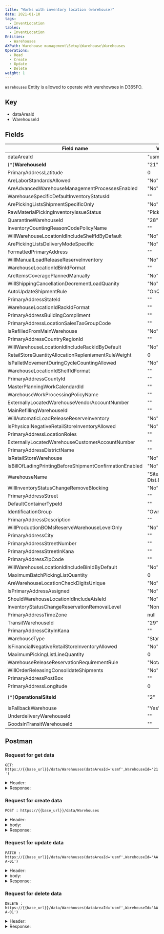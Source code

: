 ```yaml
---
title: "Works with inventory location (warehouse)"
date: 2021-01-10
tags:
  - InventLocation
tables:
  - InventLocation
Entities: 
  - Warehouses
AXPath: Warehouse management\Setup\Warehouse\Warehouses
Operations:
  - Read
  - Create
  - Update
  - Delete
weight: 1
---
```


`Warehouses` Entity is allowed to operate with warehowses in D365FO.

## Key

- dataAreaId
- WarehouseId

## Fields

| Field name                                              | Value example          | Description    |
| ------------------------------------------------------- | ---------------------- | -------------- |
| dataAreaId                                              | "usmf"                 | Company        |
| (*)__WarehouseId__                                      | "21"                   | WarehouseId    |
| PrimaryAddressLatitude                                  | 0                      |                |
| AreLaborStandardsAllowed                                | "No"                   |                |
| AreAdvancedWarehouseManagementProcessesEnabled          | "No"                   |                |
| WarehouseSpecificDefaultInventoryStatusId               | ""                     |                |
| ArePickingListsShipmentSpecificOnly                     | "No"                   |                |
| RawMaterialPickingInventoryIssueStatus                  | "Pick"                 |                |
| QuarantineWarehouseId                                   | "28"                   |                |
| InventoryCountingReasonCodePolicyName                   | ""                     |                |
| WillWarehouseLocationIdIncludeShelfIdByDefault          | "No"                   |                |
| ArePickingListsDeliveryModeSpecific                     | "No"                   |                |
| FormattedPrimaryAddress                                 | ""                     |                |
| WillManualLoadReleaseReserveInventory                   | "No"                   |                |
| WarehouseLocationIdBinIdFormat                          | ""                     |                |
| AreItemsCoveragePlannedManually                         | "No"                   |                |
| WillShippingCancellationDecrementLoadQuanity            | "No"                   |                |
| AutoUpdateShipmentRule                                  | "OnQuantityDecrease"   |                |
| PrimaryAddressStateId                                   | ""                     |                |
| WarehouseLocationIdRackIdFormat                         | ""                     |                |
| PrimaryAddressBuildingCompliment                        | ""                     |                |
| PrimaryAddressLocationSalesTaxGroupCode                 | ""                     |                |
| IsRefilledFromMainWarehouse                             | "No"                   |                |
| PrimaryAddressCountryRegionId                           | ""                     |                |
| WillWarehouseLocationIdIncludeRackIdByDefault           | "No"                   |                |
| RetailStoreQuantityAllocationReplenismentRuleWeight     | 0                      |                |
| IsPalletMovementDuringCycleCountingAllowed              | "No"                   |                |
| WarehouseLocationIdShelfIdFormat                        | ""                     |                |
| PrimaryAddressCountyId                                  | ""                     |                |
| MasterPlanningWorkCalendardId                           | ""                     |                |
| WarehouseWorkProcessingPolicyName                       | ""                     |                |
| ExternallyLocatedWarehouseVendorAccountNumber           | ""                     |                |
| MainRefillingWarehouseId                                | ""                     |                |
| WillAutomaticLoadReleaseReserveInventory                | "No"                   |                |
| IsPhysicalNegativeRetailStoreInventoryAllowed           | "No"                   |                |
| PrimaryAddressLocationRoles                             | ""                     |                |
| ExternallyLocatedWarehouseCustomerAccountNumber         | ""                     |                |
| PrimaryAddressDistrictName                              | ""                     |                |
| IsRetailStoreWarehouse                                  | "No"                   |                |
| IsBillOfLadingPrintingBeforeShipmentConfirmationEnabled | "No"                   |                |
| WarehouseName                                           | "Site2-Dist.&Shipping" | Warehouse name |
| WillInventoryStatusChangeRemoveBlocking                 | "No"                   |                |
| PrimaryAddressStreet                                    | ""                     |                |
| DefaultContainerTypeId                                  | ""                     |                |
| IdentificationGroup                                     | "OwnStock"             |                |
| PrimaryAddressDescription                               | ""                     |                |
| WillProductionBOMsReserveWarehouseLevelOnly             | "No"                   |                |
| PrimaryAddressCity                                      | ""                     |                |
| PrimaryAddressStreetNumber                              | ""                     |                |
| PrimaryAddressStreetInKana                              | ""                     |                |
| PrimaryAddressZipCode                                   | ""                     |                |
| WillWarehouseLocationIdIncludeBinIdByDefault            | "No"                   |                |
| MaximumBatchPickingListQuantity                         | 0                      |                |
| AreWarehouseLocationCheckDigitsUnique                   | "No"                   |                |
| IsPrimaryAddressAssigned                                | "No"                   |                |
| ShouldWarehouseLocationIdIncludeAisleId                 | "No"                   |                |
| InventoryStatusChangeReservationRemovalLevel            | "None"                 |                |
| PrimaryAddressTimeZone                                  | null                   |                |
| TransitWarehouseId                                      | "29"                   |                |
| PrimaryAddressCityInKana                                | ""                     |                |
| WarehouseType                                           | "Standard"             |                |
| IsFinancialNegativeRetailStoreInventoryAllowed          | "No"                   |                |
| MaximumPickingListLineQuantity                          | 0                      |                |
| WarehouseReleaseReservationRequirementRule              | "NotApplicable"        |                |
| WillOrderReleasingConsolidateShipments                  | "No"                   |                |
| PrimaryAddressPostBox                                   | ""                     |                |
| PrimaryAddressLongitude                                 | 0                      |                |
| (*)__OperationalSiteId__                                | "2"                    | Warehouse site |
| IsFallbackWarehouse                                     | "Yes"                  |                |
| UnderdeliveryWarehouseId                                | ""                     |                |
| GoodsInTransitWarehouseId                               | ""                     |                |

## Postman

### Request for get data

`GET: https://{{base_url}}/data/Warehouses(dataAreaId='usmf',WarehouseId='21')`

<details>
    <summary>
    Header:
    </summary>

```json
OData-Version:4.0
OData-MaxVersion:4.0
Content-Type:application/json;odata.metadata=minimal
Accept:application/json;odata.metadata=minimal
Accept-Charset:UTF-8
Authorization:Bearer {{token}}
Host:{{base_url}}
```

</details>

<details>
<summary>
Response:
</summary>

```json
{
    "@odata.context": "{{base_url}}/data\$metadata#Warehouses/$entity",
    "@odata.etag": "W/\"JzAsMjI1NjU0MjE0MzA7MCwwOzAsNTYzNzE0NDgyOTswLDA7MCwwJw==\"",
    "dataAreaId": "usmf",
    "WarehouseId": "21",
    "PrimaryAddressLatitude": 0,
    "AreLaborStandardsAllowed": "No",
    "AreAdvancedWarehouseManagementProcessesEnabled": "No",
    "WarehouseSpecificDefaultInventoryStatusId": "",
    "ArePickingListsShipmentSpecificOnly": "No",
    "RawMaterialPickingInventoryIssueStatus": "Pick",
    "QuarantineWarehouseId": "28",
    "InventoryCountingReasonCodePolicyName": "",
    "WillWarehouseLocationIdIncludeShelfIdByDefault": "No",
    "ArePickingListsDeliveryModeSpecific": "No",
    "FormattedPrimaryAddress": "",
    "WillManualLoadReleaseReserveInventory": "No",
    "WarehouseLocationIdBinIdFormat": "",
    "AreItemsCoveragePlannedManually": "No",
    "WillShippingCancellationDecrementLoadQuanity": "No",
    "AutoUpdateShipmentRule": "OnQuantityDecrease",
    "PrimaryAddressStateId": "",
    "WarehouseLocationIdRackIdFormat": "",
    "PrimaryAddressBuildingCompliment": "",
    "PrimaryAddressLocationSalesTaxGroupCode": "",
    "IsRefilledFromMainWarehouse": "No",
    "PrimaryAddressCountryRegionId": "",
    "WillWarehouseLocationIdIncludeRackIdByDefault": "No",
    "RetailStoreQuantityAllocationReplenismentRuleWeight": 0,
    "IsPalletMovementDuringCycleCountingAllowed": "No",
    "WarehouseLocationIdShelfIdFormat": "",
    "PrimaryAddressCountyId": "",
    "MasterPlanningWorkCalendardId": "",
    "WarehouseWorkProcessingPolicyName": "",
    "ExternallyLocatedWarehouseVendorAccountNumber": "",
    "MainRefillingWarehouseId": "",
    "WillAutomaticLoadReleaseReserveInventory": "No",
    "IsPhysicalNegativeRetailStoreInventoryAllowed": "No",
    "PrimaryAddressLocationRoles": "",
    "ExternallyLocatedWarehouseCustomerAccountNumber": "",
    "PrimaryAddressDistrictName": "",
    "IsRetailStoreWarehouse": "No",
    "IsBillOfLadingPrintingBeforeShipmentConfirmationEnabled": "No",
    "WarehouseName": "Site 2 - Dist. & Shipping",
    "WillInventoryStatusChangeRemoveBlocking": "No",
    "PrimaryAddressStreet": "",
    "DefaultContainerTypeId": "",
    "IdentificationGroup": "OwnStock",
    "PrimaryAddressDescription": "",
    "WillProductionBOMsReserveWarehouseLevelOnly": "No",
    "PrimaryAddressCity": "",
    "PrimaryAddressStreetNumber": "",
    "PrimaryAddressStreetInKana": "",
    "PrimaryAddressZipCode": "",
    "WillWarehouseLocationIdIncludeBinIdByDefault": "No",
    "MaximumBatchPickingListQuantity": 0,
    "AreWarehouseLocationCheckDigitsUnique": "No",
    "IsPrimaryAddressAssigned": "No",
    "ShouldWarehouseLocationIdIncludeAisleId": "No",
    "InventoryStatusChangeReservationRemovalLevel": "None",
    "PrimaryAddressTimeZone": null,
    "TransitWarehouseId": "29",
    "PrimaryAddressCityInKana": "",
    "WarehouseType": "Standard",
    "IsFinancialNegativeRetailStoreInventoryAllowed": "No",
    "MaximumPickingListLineQuantity": 0,
    "WarehouseReleaseReservationRequirementRule": "NotApplicable",
    "WillOrderReleasingConsolidateShipments": "No",
    "PrimaryAddressPostBox": "",
    "PrimaryAddressLongitude": 0,
    "OperationalSiteId": "2",
    "IsFallbackWarehouse": "Yes",
    "UnderdeliveryWarehouseId": "",
    "GoodsInTransitWarehouseId": ""
}
```

</details>

### Request for create data

`POST : https://{{base_url}}/data/Warehouses`

<details>
    <summary>
    Header:
    </summary>

```json
OData-Version:4.0
OData-MaxVersion:4.0
Content-Type:application/json;odata.metadata=minimal
Accept:application/json;odata.metadata=minimal
Accept-Charset:UTF-8
Authorization:Bearer {{token}}
Host:{{base_url}}
```

</details>

<details>
    <summary>
    body:
    </summary>

```json
{
    "@odata.type":"#Microsoft.Dynamics.DataEntities.Warehouse",
    "WarehouseId": "AAA-01",
    "OperationalSiteId": "2"
}
```

</details>

<details>
<summary>
Response:

</summary>

```json
{
    "@odata.context": "https://{{base_url}}/data/$metadata#Warehouses/$entity",
    "@odata.etag": "W/\"JzEsNjg3MTk0ODI4NzE7MSw2ODcxOTQ4Mjc5NDswLDA7MCwwOzAsMCc=\"",
    "dataAreaId": "usmf",
    "WarehouseId": "AAA-01",
    "PrimaryAddressLatitude": 0,
    "AreLaborStandardsAllowed": "No",
    "AreAdvancedWarehouseManagementProcessesEnabled": "No",
    "WarehouseSpecificDefaultInventoryStatusId": "",
    "ArePickingListsShipmentSpecificOnly": "No",
    "RawMaterialPickingInventoryIssueStatus": "Pick",
    "QuarantineWarehouseId": "",
    "InventoryCountingReasonCodePolicyName": "",
    "WillWarehouseLocationIdIncludeShelfIdByDefault": "No",
    "ArePickingListsDeliveryModeSpecific": "No",
    "FormattedPrimaryAddress": "",
    "WillManualLoadReleaseReserveInventory": "No",
    "WarehouseLocationIdBinIdFormat": "",
    "AreItemsCoveragePlannedManually": "No",
    "WillShippingCancellationDecrementLoadQuanity": "No",
    "AutoUpdateShipmentRule": "OnQuantityDecrease",
    "PrimaryAddressStateId": "",
    "WarehouseLocationIdRackIdFormat": "",
    "PrimaryAddressBuildingCompliment": "",
    "PrimaryAddressLocationSalesTaxGroupCode": "",
    "IsRefilledFromMainWarehouse": "No",
    "PrimaryAddressCountryRegionId": "",
    "WillWarehouseLocationIdIncludeRackIdByDefault": "No",
    "RetailStoreQuantityAllocationReplenismentRuleWeight": 0,
    "IsPalletMovementDuringCycleCountingAllowed": "No",
    "WarehouseLocationIdShelfIdFormat": "",
    "PrimaryAddressCountyId": "",
    "MasterPlanningWorkCalendardId": "",
    "WarehouseWorkProcessingPolicyName": "",
    "ExternallyLocatedWarehouseVendorAccountNumber": "",
    "MainRefillingWarehouseId": "",
    "WillAutomaticLoadReleaseReserveInventory": "No",
    "IsPhysicalNegativeRetailStoreInventoryAllowed": "No",
    "PrimaryAddressLocationRoles": "",
    "ExternallyLocatedWarehouseCustomerAccountNumber": "",
    "PrimaryAddressDistrictName": "",
    "IsRetailStoreWarehouse": "No",
    "IsBillOfLadingPrintingBeforeShipmentConfirmationEnabled": "No",
    "WarehouseName": "",
    "WillInventoryStatusChangeRemoveBlocking": "No",
    "PrimaryAddressStreet": "",
    "DefaultContainerTypeId": "",
    "IdentificationGroup": null,
    "PrimaryAddressDescription": "",
    "WillProductionBOMsReserveWarehouseLevelOnly": "No",
    "PrimaryAddressCity": "",
    "PrimaryAddressStreetNumber": "",
    "PrimaryAddressStreetInKana": "",
    "PrimaryAddressZipCode": "",
    "WillWarehouseLocationIdIncludeBinIdByDefault": "No",
    "MaximumBatchPickingListQuantity": 0,
    "AreWarehouseLocationCheckDigitsUnique": "No",
    "IsPrimaryAddressAssigned": "No",
    "ShouldWarehouseLocationIdIncludeAisleId": "No",
    "InventoryStatusChangeReservationRemovalLevel": "None",
    "PrimaryAddressTimeZone": null,
    "TransitWarehouseId": "",
    "PrimaryAddressCityInKana": "",
    "WarehouseType": "Standard",
    "IsFinancialNegativeRetailStoreInventoryAllowed": "No",
    "MaximumPickingListLineQuantity": 0,
    "WarehouseReleaseReservationRequirementRule": "NotApplicable",
    "WillOrderReleasingConsolidateShipments": "No",
    "PrimaryAddressPostBox": "",
    "PrimaryAddressLongitude": 0,
    "OperationalSiteId": "2",
    "IsFallbackWarehouse": "No",
    "UnderdeliveryWarehouseId": "",
    "GoodsInTransitWarehouseId": ""
}
```

</details>

### Request for update data

`PATCH : https://{{base_url}}/data/Warehouses(dataAreaId='usmf',WarehouseId='AAA-01')`

<details>
    <summary>
    Header:
    </summary>

```json
    OData-Version:4.0
    OData-MaxVersion:4.0
    Content-Type:application/json;odata.metadata=minimal
    Accept:application/json;odata.metadata=minimal
    Accept-Charset:UTF-8
    Authorization:Bearer {{token}}
    Host:{{base_url}}
```

</details>

<details>
    <summary>
    body:
    </summary>

```json
{
    "@odata.type": "#Microsoft.Dynamics.DataEntities.Warehouse",
    "TransitWarehouseId": "29"
}
```

</details>

<details>
    <summary>
    Response:
    </summary>
    Status: 204
</details>

### Request for delete data

`DELETE : https://{{base_url}}/data/Warehouses(dataAreaId='usmf',WarehouseId='AAA-01')`

<details>
    <summary>
    Header:
    </summary>

```json
OData-Version:4.0
OData-MaxVersion:4.0
Content-Type:application/json;odata.metadata=minimal
Accept:application/json;odata.metadata=minimal
Accept-Charset:UTF-8
Authorization:Bearer {{token}}
Host:{{base_url}}
```

</details>

<details>
<summary>
Response:
</summary>
Status: 204
</details>
